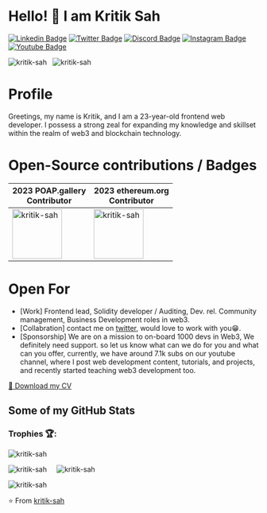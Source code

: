 # Hello! 👋 I am Kritik Sah

[![Linkedin Badge](https://img.shields.io/badge/-Kritik%20Sah-blue?style=flat-square&logo=Linkedin&logoColor=white&link=https://www.linkedin.com/in/kritiksah/)](https://www.linkedin.com/in/kritiksah)
[![Twitter Badge](https://img.shields.io/badge/-@KritikSah-1ca0f1?style=flat-square&labelColor=1ca0f1&logo=twitter&logoColor=white&link=https://twitter.com/sahkritik)](https://twitter.com/sahkritik)
[![Discord Badge](https://img.shields.io/badge/-IT%20Rebeles-8B89CC?style=flat-square&logo=Discord&logoColor=white&link=https://discord.gg/wHxK4VGPbV)](https://discord.gg/wHxK4VGPbV)
[![Instagram Badge](https://img.shields.io/badge/-kritik.sah-fbad50?style=flat-square&logo=Instagram&logoColor=black&link=https://www.instagram.com/kritik.sah/)](https://www.instagram.com/kritik.sah/)
[![Youtube Badge](https://img.shields.io/badge/-IT%20Rebels-ff0000?style=flat-square&logo=Youtube&logoColor=white&link=https://www.youtube.com/itrebels)](https://www.youtube.com/itrebels)

<p align="left">
  <img src="https://img.shields.io/github/followers/kritik-sah?color=1f222e&label=Followers&style=social" alt="kritik-sah" /> &nbsp;
  <img src="https://komarev.com/ghpvc/?username=kritik-sah&label=Profile%20views&color=0e75b6&style=flat" alt="kritik-sah" />
</p>

# Profile

Greetings, my name is Kritik, and I am a 23-year-old frontend web developer. I possess a strong zeal for expanding my knowledge and skillset within the realm of web3 and blockchain technology.
<br />

# Open-Source contributions / Badges

| 2023 POAP.gallery<br/>Contributor                                                                                                                                             | 2023 ethereum.org<br/>Contributor                                                                                                                                             |
| ----------------------------------------------------------------------------------------------------------------------------------------------------------------------------- | ----------------------------------------------------------------------------------------------------------------------------------------------------------------------------- |
| [<img src="https://assets.poap.xyz/gitpoap3a-2023-poapgallery-contributor-2022-logo-1671234027079.png" width="100" alt="kritik-sah" />](https://www.gitpoap.io/p/itrebel.eth) | [<img src="https://assets.poap.xyz/gitpoap3a-2023-ethereumorg-contributor-2022-logo-1671568487547.png" width="100" alt="kritik-sah" />](https://www.gitpoap.io/p/itrebel.eth) |

# Open For

- [Work] Frontend lead, Solidity developer / Auditing, Dev. rel. Community management, Business Development roles in web3.
- [Collabration] contact me on [twitter](https://twitter.com/sahkritik), would love to work with you😁.
- [Sponsorship] We are on a mission to on-board 1000 devs in Web3, We definitely need support. so let us know what can we do for you and what can you offer, currently, we have around 7.1k subs on our youtube channel, where I post web development content, tutorials, and projects, and recently started teaching web3 development too.

[📄 Download my CV](https://github.com/kritik-sah/resume/raw/main/2023/resume.pdf)

## Some of my GitHub Stats

<h3>Trophies 🏆:</h3>
<p align="left">
  <picture>
    <source media="(prefers-color-scheme: dark)" srcset="https://github-profile-trophy.vercel.app/?username=kritik-sah&theme=onedark&margin-h=15&margin-w=15&column=4">
    <img src="https://github-profile-trophy.vercel.app/?username=kritik-sah&margin-w=15&margin-h=15&column=8" alt="kritik-sah" />
  </picture>
</p>

<p align="left">
  <picture>
    <source media="(prefers-color-scheme: dark)" srcset="https://github-readme-stats.vercel.app/api?username=kritik-sah&show_icons=true&locale=en&theme=dark">
    <img src="https://github-readme-stats.vercel.app/api?username=kritik-sah&show_icons=true&locale=en" alt="kritik-sah" />
  </picture>&nbsp;&nbsp;&nbsp;
  <picture>
    <source media="(prefers-color-scheme: dark)" srcset="https://github-readme-stats.vercel.app/api/top-langs?username=kritik-sah&show_icons=true&locale=en&layout=compact&theme=dark">
    <img align="top" src="https://github-readme-stats.vercel.app/api/top-langs?username=kritik-sah&show_icons=true&locale=en&layout=compact" alt="kritik-sah" />
  </picture>
</p>

<p align="left">
  <picture>
    <source media="(prefers-color-scheme: dark)" srcset="https://github-readme-streak-stats.herokuapp.com/?user=kritik-sah&theme=dark">
    <img align="center" src="https://github-readme-streak-stats.herokuapp.com/?user=kritik-sah&" alt="kritik-sah" />
  </picture>
</p>

⭐️ From [kritik-sah](https://github.com/kritik-sah)
